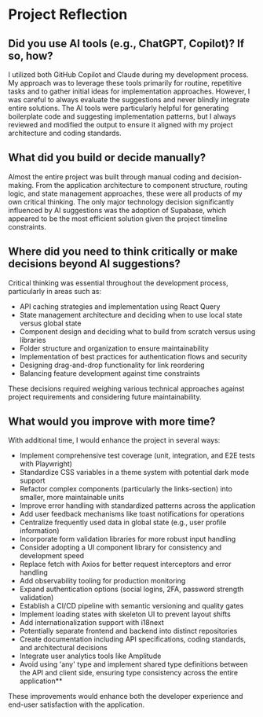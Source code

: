 # Project Reflection

## Did you use AI tools (e.g., ChatGPT, Copilot)? If so, how?

I utilized both GitHub Copilot and Claude during my development process. My approach was to leverage these tools primarily for routine, repetitive tasks and to gather initial ideas for implementation approaches. However, I was careful to always evaluate the suggestions and never blindly integrate entire solutions. The AI tools were particularly helpful for generating boilerplate code and suggesting implementation patterns, but I always reviewed and modified the output to ensure it aligned with my project architecture and coding standards.

## What did you build or decide manually?

Almost the entire project was built through manual coding and decision-making. From the application architecture to component structure, routing logic, and state management approaches, these were all products of my own critical thinking. The only major technology decision significantly influenced by AI suggestions was the adoption of Supabase, which appeared to be the most efficient solution given the project timeline constraints.

## Where did you need to think critically or make decisions beyond AI suggestions?

Critical thinking was essential throughout the development process, particularly in areas such as:

- API caching strategies and implementation using React Query
- State management architecture and deciding when to use local state versus global state
- Component design and deciding what to build from scratch versus using libraries
- Folder structure and organization to ensure maintainability
- Implementation of best practices for authentication flows and security
- Designing drag-and-drop functionality for link reordering
- Balancing feature development against time constraints

These decisions required weighing various technical approaches against project requirements and considering future maintainability.

## What would you improve with more time?

With additional time, I would enhance the project in several ways:

- Implement comprehensive test coverage (unit, integration, and E2E tests with Playwright)
- Standardize CSS variables in a theme system with potential dark mode support
- Refactor complex components (particularly the links-section) into smaller, more maintainable units
- Improve error handling with standardized patterns across the application
- Add user feedback mechanisms like toast notifications for operations
- Centralize frequently used data in global state (e.g., user profile information)
- Incorporate form validation libraries for more robust input handling
- Consider adopting a UI component library for consistency and development speed
- Replace fetch with Axios for better request interceptors and error handling
- Add observability tooling for production monitoring
- Expand authentication options (social logins, 2FA, password strength validation)
- Establish a CI/CD pipeline with semantic versioning and quality gates
- Implement loading states with skeleton UI to prevent layout shifts
- Add internationalization support with i18next
- Potentially separate frontend and backend into distinct repositories
- Create documentation including API specifications, coding standards, and architectural decisions
- Integrate user analytics tools like Amplitude
- Avoid using 'any' type and implement shared type definitions between the API and client side, ensuring type consistency across the entire application**

These improvements would enhance both the developer experience and end-user satisfaction with the application.
